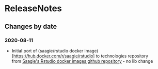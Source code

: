 ReleaseNotes
============

Changes by date
---------------

### 2020-08-11

 - Initial port of (saagie/rstudio docker image)[https://hub.docker.com/r/saagie/rstudio] to technologies repository from [Saagie's Rstudio docker images github repository](https://github.com/saagie/rstudio-docker) - no lib change
 
 
